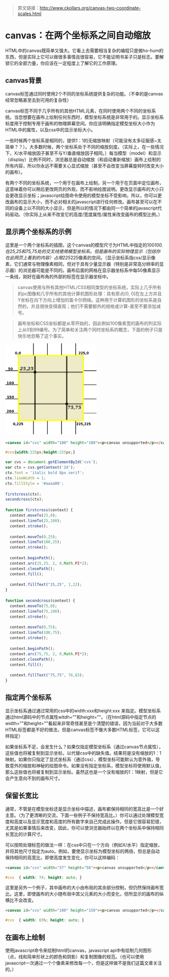 > 原文链接：http://www.ckollars.org/canvas-two-coordinate-scales.html
> 


# canvas：在两个坐标系之间自动缩放  

HTML中的canvas既简单又强大。它看上去需要相当复杂的编程只是做ho-hum的东西，但是实际上它可以做很多事情且很容易，它不能证明书呆子只是标志。要解锁它的全部力量，你应该在一定程度上了解它的工作原理。

## canvas背景
canvas标签通过同时使用2个不同的坐标系统提供复杂的功能。（不幸的是canvas经常忽略甚至去到可用的复杂性）  

canvas标签不同于几乎所有的其他HTML元素，在同时使用两个不同的坐标系统。当您想要在画布上绘制任何东西时，模型坐标系统是非常用于的。显示坐标系标度用于控制专用于画布的物理屏幕空间。你应该明确指定模型坐标大小作为HTML中的属性，以及css中的显示坐标大小。  


一些时候两个坐标系是相同的，提供1：1的无缩放映射（可能没有太多征服感~太简单？？）。大多数时候，两个坐标系处于不同的缩放刻度。（实际上，在一些情况下，X/水平缩放因子甚至不与Y/垂直缩放因子相同。）每当模型（model）和显示（display）比例不同时，浏览器总是自动缩放（和自动重新缩放）画布上绘制的所有内容，所以你永远不需要关心显式缩放（甚至不会改变当屏幕旋转时改变大小的画布）。  

有两个不同的坐标系统，一个用于在画布上绘制，另一个用于在页面中定位画布，这意味着你可以稍后更改网页的外观，而不影响绘图说明。更改显示画布的大小只会更改显示坐标；javascript绘图命令使用的模型坐标不受影响，所以，你可以更改画布的显示大小，而不必对相关的javascript进行任何修改。画布甚至可以在不同的设备上以不同的大小显示，但是所以的情况下都由同一个简单的javascript代码驱动。（你实际上从来不改变它的高度/宽度属性/属性来改变画布的模型比例。）


## 显示两个坐标系的示例

这里是一个两个坐标系的插图，这个canvas的模型尺寸为HTML中指定的100*100.在25,25和75,75处的交叉线使用模型坐标系。但是画布的实际物理显示（包括你在此网页上看到的内容）占用225*225像素的空间。（显示坐标系指css/显示像素，它们通常与物理像素相同，但对于具有少量显示器（特别是非常高分辨率的显示器）的浏览器可能是不同的。画布后面的网格在显示器坐标系中每50像素显示一条线，刚好在画布角的外部的标签在显示器坐标中。

> canvas使用与所有其他HTML/CSS相同类型的坐标系统，实际上几乎所有的pc图像和几乎所有的其他计算机图形处理：具有原点[0, 0]在左上方并且Y坐标在向下方向上增加的笛卡尔网络。这种用于计算机图形的坐标系是自然的，并且很快变得直观；他们不需要额外的规格或计算-甚至不要添加减号。

> 画布坐标和CSS坐标都是从零开始的，因此例如100像素宽的画布的列实际上从0到99编号。为了简单和关注两个同时坐标系的概念，下面的例子只是快乐地忽略了这个事实。

![two coordinate](img/canvas_coordinate/canvas-coordinates-two-scales.gif)

```html
<canvas id="cvs" width="100" height="100"><p>canvas unsupported</p></canvas>
```

```css
#cvs{width:225px;height:225px;}
```

```javascript
var cvs = document.getElementById('cvs'); 
var ctx = cvs.getContext('2d'); 
ctx.font = 'italic bold 8px serif'; 
ctx.lineWidth = 1; 
ctx.fillStyle = '#aaaa00'; 

firstcross(ctx); 
secondcross(ctx); 

function firstcross(context) { 
  context.moveTo(25,0); 
  context.lineTo(25,100); 
  context.stroke(); 

  context.moveTo(0,25); 
  context.lineTo(100,25); 
  context.stroke(); 

  context.beginPath(); 
  context.arc(25,25, 2, 0,Math.PI*2); 
  context.closePath(); 
  context.fill(); 

  context.fillText("25,25", 1,22); 
} 

function secondcross(context) { 
  context.moveTo(75,0); 
  context.lineTo(75,100); 
  context.stroke(); 

  context.moveTo(0,75); 
  context.lineTo(100,75); 
  context.stroke(); 

  context.beginPath(); 
  context.arc(75,75, 2, 0,Math.PI*2); 
  context.closePath(); 
  context.fill(); 

  context.fillText("75,75", 76,83); 
} 
```


## 指定两个坐标系

显示坐标系通过通过常用的css中的width:xxx和height:xxx 来指定。模型坐标系通过html源码中<canvas>的节点属性witdh=""和height=""。（在html源码中指定节点的width=""和height=""看起来非常奇怪甚至是个清楚的错误，因为当前对于大多数HTML标签都是不好的做法，但是canvas标签不像大多数HTML标签，它可以这样指定） 

如果坐标系不足，会发生什么？如果仅指定模型坐标系（通过canvas节点属性），这些值也将被复制到显示坐标，以代替css中的缺失值。结果将是没有缩放的1：1映射。如果你只指定了显式坐标系（通过css），模型坐标可能默认为意外值，导致意外的缩放和神秘的绘图命令。如果没有指定坐标系，模型坐标将使用默认值，那么这些值也将被复制到显示坐标。虽然这也是一个没有缩放的1：1映射，但是它会产生意向不到的画布尺寸。


## 保留长宽比

通常，不管是在模型坐标还是显示坐标中描述，画布都保持相同的宽高比是一个好主意。（为了更清晰的交流，下面一些例子不保持宽高比。）你可以通过处理模型宽度和高度以及显示宽度和高度的所有数字来自己完成此操作。但是它很容易犯错，尤其是如果事情后来改变，因此，你可以使浏览器始终以在两个坐标系中保持相同长宽比的计算尺寸。

可以按照处理<img>标签的做法一样：在css中只在一个方向（例如X/水平）指定缩放，并将其他尺寸指定为auto。例如，要使显示坐标为模型坐标的两倍，但总是自动保持相同的高宽比，即使高度发生变化，你可以这样编码：
```html
<canvas id="cvs" width="37" height="56"><p>canvas unsupported</p></canvas> 
```

```css
#cvs  { width: 74; height: auto; } 
```

这里是另外一个例子，其中画布的大小由布局的其余部分控制，但仍然保持画布宽比。这里，即使画布的大小随布局中其父元素的大小而变化，但所显示的画布的纵横比不会改变。

```html
<canvas id="cvs" width="100" height="150"><p>canvas unsupported</p></canvas> 
```

```css
#cvs  { width: 65%; height: auto; } 
```


## 在画布上绘制

使用javascript命令来绘制html的canvas，javascript api中有绘制几何图形（点，线和简单形状上的颜色和阴影）和复制图像的规范。（也可以使用javascript一次通过一个个像素来修改每一个，但是这样做不是我们这篇文章关注的。）